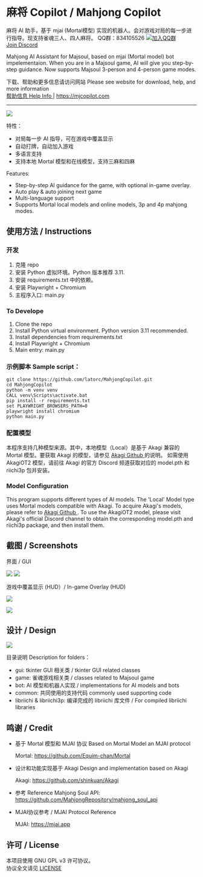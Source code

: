 # 麻将 Copilot / Mahjong Copilot

麻将 AI 助手，基于 mjai (Mortal模型) 实现的机器人。会对游戏对局的每一步进行指导。现支持雀魂三人、四人麻将。
QQ群：834105526 <a target="_blank" href="https://qm.qq.com/cgi-bin/qm/qr?k=Mec5daqIyUsuZjCLojH_t88hQV6luPxl&jump_from=webapi&authKey=nNSpmIQY3ieVau/oLTF9eNO6YTqAm1+Ne3iE3zpqmFrj61iAUDu/GSpA38g93Zlx"><img border="0" src="https://pub.idqqimg.com/wpa/images/group.png" alt="加入QQ群" title="麻将 Copilot"></a>  
<a href="https://discord.gg/7hcZYTFw5r" target="_blank">Join Discord</a>

Mahjong AI Assistant for Majsoul, based on mjai (Mortal model) bot impelementaion. When you are in a Majsoul game, AI will give you step-by-step guidance. Now supports Majsoul 3-person and 4-person game modes.

下载、帮助和更多信息请访问网站 Please see website for download, help, and more information  
<a href="https://mjcopilot.com/help" target="_blank">帮助信息 Help Info </a> | <a href="https://mjcopilot.com" target="_blank">https://mjcopilot.com</a>

---

![](assets/shot3_lower.png)

特性：

- 对局每一步 AI 指导，可在游戏中覆盖显示
- 自动打牌，自动加入游戏
- 多语言支持
- 支持本地 Mortal 模型和在线模型，支持三麻和四麻

Features:

- Step-by-step AI guidance for the game, with optional in-game overlay.
- Auto play & auto joining next game
- Multi-language support
- Supports Mortal local models and online models, 3p and 4p mahjong modes.

<a id="instructions"></a>

## 使用方法 / Instructions

### 开发

1. 克隆 repo
2. 安装 Python 虚拟环境。Python 版本推荐 3.11.
3. 安装 requirements.txt 中的依赖。
4. 安装 Playwright + Chromium
5. 主程序入口: main.py

### To Develope

1. Clone the repo
2. Install Python virtual environment. Python version 3.11 recommended.
3. Install dependencies from requirements.txt
4. Install Playwright + Chromium
5. Main entry: main.py

### 示例脚本 Sample script：
```batch
git clone https://github.com/latorc/MahjongCopilot.git
cd MahjongCopilot
python -m venv venv
CALL venv\Scripts\activate.bat
pip install -r requirements.txt
set PLAYWRIGHT_BROWSERS_PATH=0
playwright install chromium
python main.py
```
### 配置模型
本程序支持几种模型来源。其中，本地模型（Local）是基于 Akagi 兼容的 Mortal 模型。要获取 Akagi 的模型，请参见 <a href="https://github.com/shinkuan/Akagi" target="_blank"> Akagi Github </a> 的说明。
如需使用 AkagiOT2 模型，请前往 Akagi 的官方 Discord 频道获取对应的 model.pth 和 riichi3p 包并安装。
### Model Configuration
This program supports different types of AI models. The 'Local' Model type uses Mortal models compatible with Akagi. To acquire Akagi's models, please refer to <a href="https://github.com/shinkuan/Akagi" target="_blank"> Akagi Github </a>.
To use the AkagiOT2 model, please visit Akagi's official Discord channel to obtain the corresponding model.pth and riichi3p package, and then install them.



## 截图 / Screenshots

界面 / GUI

![](assets/shot1.png)
![](assets/settings.png)

游戏中覆盖显示 (HUD）/ In-game Overlay (HUD)

![](assets/shot2.png)

![](assets/shot3.png)

## 设计 / Design

![](assets/design_struct.png)

  
目录说明 Description for folders：
* gui: tkinter GUI 相关类 / tkinter GUI related classes
* game: 雀魂游戏相关类 / classes related to Majsoul game
* bot: AI 模型和机器人实现 / implementations for AI models and bots 
* common: 共同使用的支持代码 commonly used supporting code
* libriichi & libriichi3p: 编译完成的 libriichi 库文件 / For compiled libriichi libraries

## 鸣谢 / Credit

- 基于 Mortal 模型和 MJAI 协议
  Based on Mortal Model an MJAI protocol
  
  Mortal: https://github.com/Equim-chan/Mortal
- 设计和功能实现基于 Akagi
  Design and implementation based on Akagi
  
  Akagi: https://github.com/shinkuan/Akagi
- 参考 Reference
  Mahjong Soul API: https://github.com/MahjongRepository/mahjong_soul_api
- MJAI协议参考 / MJAI Protocol Reference
  
  MJAI: https://mjai.app

## 许可 / License
本项目使用 GNU GPL v3 许可协议。  
协议全文请见 [LICENSE](LICENSE)
